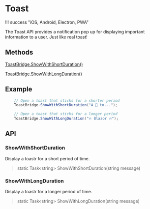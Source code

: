 # Toast

!!! success "iOS, Android, Electron, PWA"

The Toast API provides a notification pop up for displaying important information to a user. Just like real toast!

## Methods

[ToastBridge.ShowWithShortDuration()](#showwithshortduration)

[ToastBridge.ShowWithLongDuration()](#showwithlongduration)

## Example

```c#
    // Open a toast that sticks for a shorter period
    ToastBridge.ShowWithShortDuration("A 🍷 to...");

    // Open a toast that sticks for a longer period
    ToastBridge.ShowWithLongDuration("🔥 Blazor 🔥");
```

## API

### ShowWithShortDuration

Display a toastr for a short period of time.

> static Task&lt;string&gt; ShowWithShortDuration(string message)

### ShowWithLongDuration

Display a toastr for a longer period of time.

> static Task&lt;string&gt; ShowWithLongDuration(string message)
